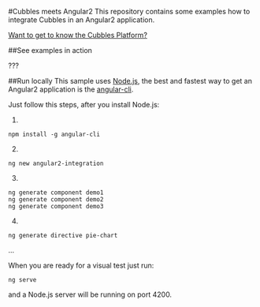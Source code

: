 #Cubbles meets Angular2
This repository contains some examples how to integrate Cubbles in an Angular2 application.

[Want to get to know the Cubbles Platform?](https://cubbles.github.io/)

##See examples in action

???


##Run locally
This sample uses [Node.js](https://nodejs.org/en/), the best and fastest way to get an Angular2 application is the [angular-cli](https://github.com/angular/). 

Just follow this steps, after you install Node.js:

1. 
```
npm install -g angular-cli
```

2.
```
ng new angular2-integration
```

3.
```
ng generate component demo1
ng generate component demo2
ng generate component demo3
```

4.
```
ng generate directive pie-chart
```

...

When you are ready for a visual test just run:
```
ng serve
```

and a Node.js server will be running on port 4200.